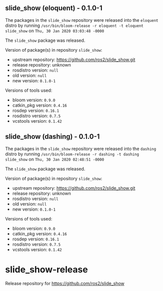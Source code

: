 ## slide_show (eloquent) - 0.1.0-1

The packages in the `slide_show` repository were released into the `eloquent` distro by running `/usr/bin/bloom-release -r eloquent -t eloquent slide_show` on `Thu, 30 Jan 2020 03:03:48 -0000`

The `slide_show` package was released.

Version of package(s) in repository `slide_show`:

- upstream repository: https://github.com/ros2/slide_show.git
- release repository: unknown
- rosdistro version: `null`
- old version: `null`
- new version: `0.1.0-1`

Versions of tools used:

- bloom version: `0.9.0`
- catkin_pkg version: `0.4.16`
- rosdep version: `0.16.1`
- rosdistro version: `0.7.5`
- vcstools version: `0.1.42`


## slide_show (dashing) - 0.1.0-1

The packages in the `slide_show` repository were released into the `dashing` distro by running `/usr/bin/bloom-release -r dashing -t dashing slide_show` on `Thu, 30 Jan 2020 02:48:51 -0000`

The `slide_show` package was released.

Version of package(s) in repository `slide_show`:

- upstream repository: https://github.com/ros2/slide_show.git
- release repository: unknown
- rosdistro version: `null`
- old version: `null`
- new version: `0.1.0-1`

Versions of tools used:

- bloom version: `0.9.0`
- catkin_pkg version: `0.4.16`
- rosdep version: `0.16.1`
- rosdistro version: `0.7.5`
- vcstools version: `0.1.42`


# slide_show-release
Release repository for https://github.com/ros2/slide_show
